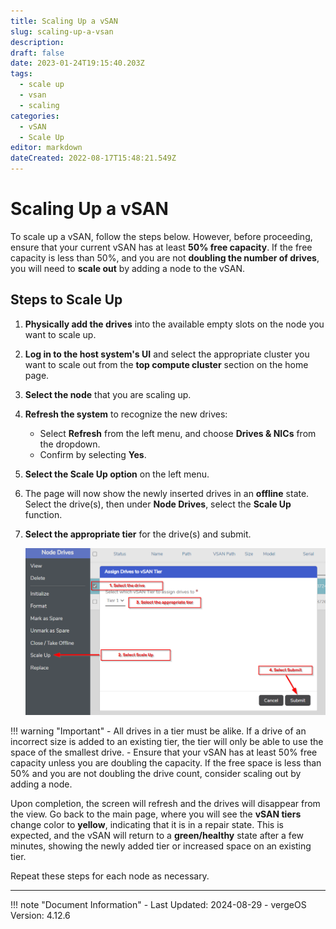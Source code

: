 ```yaml
---
title: Scaling Up a vSAN
slug: scaling-up-a-vsan
description: 
draft: false
date: 2023-01-24T19:15:40.203Z
tags:
  - scale up
  - vsan
  - scaling
categories:
  - vSAN
  - Scale Up
editor: markdown
dateCreated: 2022-08-17T15:48:21.549Z
---
```


# Scaling Up a vSAN

To scale up a vSAN, follow the steps below. However, before proceeding, ensure that your current vSAN has at least **50% free capacity**. If the free capacity is less than 50%, and you are not **doubling the number of drives**, you will need to **scale out** by adding a node to the vSAN.

## Steps to Scale Up

1. **Physically add the drives** into the available empty slots on the node you want to scale up.
   
2. **Log in to the host system's UI** and select the appropriate cluster you want to scale out from the **top compute cluster** section on the home page.
   
3. **Select the node** that you are scaling up.
   
4. **Refresh the system** to recognize the new drives:
   - Select **Refresh** from the left menu, and choose **Drives & NICs** from the dropdown.
   - Confirm by selecting **Yes**.
   
5. **Select the Scale Up option** on the left menu.
   
6. The page will now show the newly inserted drives in an **offline** state. Select the drive(s), then under **Node Drives**, select the **Scale Up** function.

7. **Select the appropriate tier** for the drive(s) and submit.

   ![scaleupvsan5.png](/docs/public/scaleupvsan5.png)


!!! warning "Important"
    - All drives in a tier must be alike. If a drive of an incorrect size is added to an existing tier, the tier will only be able to use the space of the smallest drive.
    - Ensure that your vSAN has at least 50% free capacity unless you are doubling the capacity. If the free space is less than 50% and you are not doubling the drive count, consider scaling out by adding a node.

Upon completion, the screen will refresh and the drives will disappear from the view. Go back to the main page, where you will see the **vSAN tiers** change color to **yellow**, indicating that it is in a repair state. This is expected, and the vSAN will return to a **green/healthy** state after a few minutes, showing the newly added tier or increased space on an existing tier.

Repeat these steps for each node as necessary.

---

!!! note "Document Information"
    - Last Updated: 2024-08-29
    - vergeOS Version: 4.12.6
